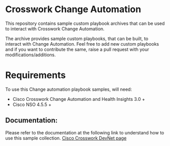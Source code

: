 # Crosswork Change Automation

This repository contains sample custom playbook archives that can be used to interact with Crosswork Change Automation.

The archive provides sample custom playbooks, that can be built, to interact with Change Automation. Feel free to add new custom playbooks and if you want to contribute the same, raise a pull request with your modifications/additions.


# Requirements
To use this Change automation playbook samples, will need:

* Cisco Crosswork Change Automation and Health Insights 3.0 +
* Cisco NSO 4.5.5 +


## Documentation:

Please refer to the documentation at the following link to understand how to use this sample collection. 
[Cisco Crosswork DevNet page](https://developer.cisco.com/docs/crosswork/)
